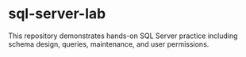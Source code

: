 # sql-server-lab
This repository demonstrates hands-on SQL Server practice including schema design, queries, maintenance, and user permissions.
